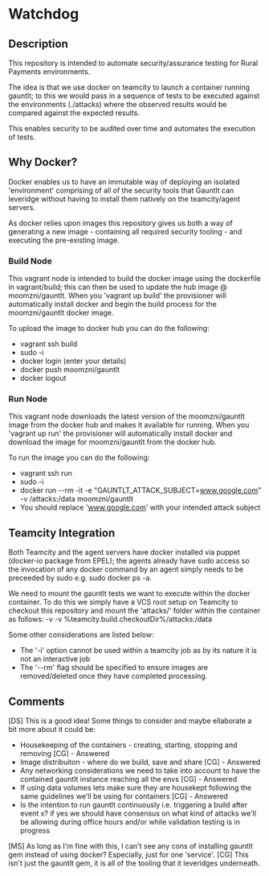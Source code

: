 # Watchdog

## Description
This repository is intended to automate security/assurance testing for Rural Payments environments.

The idea is that we use docker on teamcity to launch a container running gauntlt; to this we would pass in a sequence of tests to be executed against the environments (./attacks) where the observed results would be compared against the expected results.

This enables security to be audited over time and automates the execution of tests.

## Why Docker?
Docker enables us to have an immutable way of deploying an isolated 'environment' comprising of all of the security tools that Gauntlt can leveridge without having to install them natively on the teamcity/agent servers.

As docker relies upon images this repository gives us both a way of generating a new image - containing all required security tooling - and executing the pre-existing image.

### Build Node
This vagrant node is intended to build the docker image using the dockerfile in vagrant/build; this can then be used to update the hub image @ moomzni/gauntlt.  When you 'vagrant up build' the provisioner will automatically install docker and begin the build process for the moomzni/gauntlt docker image.

To upload the image to docker hub you can do the following:

 - vagrant ssh build
 - sudo -i
 - docker login (enter your details)
 - docker push moomzni/gauntlt
 - docker logout

### Run Node
This vagrant node downloads the latest version of the moomzni/gauntlt image from the docker hub and makes it available for running. When you 'vagrant up run' the provisioner will automatically install docker and download the image for moomzni/gauntlt from the docker hub.

To run the image you can do the following:

 - vagrant ssh run
 - sudo -i
 - docker run --rm -it -e "GAUNTLT_ATTACK_SUBJECT=www.google.com" -v /attacks:/data moomzni/gauntlt
  - You should replace 'www.google.com' with your intended attack subject

## Teamcity Integration
Both Teamcity and the agent servers have docker installed via puppet (docker-io package from EPEL); the agents already have sudo access so the invocation of any docker command by an agent simply needs to be preceeded by sudo e.g. sudo docker ps -a.

We need to mount the gauntlt tests we want to execute within the docker container.  To do this we simply have a VCS root setup on Teamcity to checkout this repository and mount the 'attacks/' folder within the container as follows: -v -v %teamcity.build.checkoutDir%/attacks:/data

Some other considerations are listed below:

 - The '-i' option cannot be used within a teamcity job as by its nature it is not an interactive job
 - The '--rm' flag should be specified to ensure images are removed/deleted once they have completed processing.


## Comments
[DS] This is a good idea! Some things to consider and maybe ellaborate a bit more about it could be:
* Housekeeping of the containers -  creating, starting, stopping and removing [CG] - Answered
* Image distribuiton - where do we build, save and share [CG] - Answered
* Any networking considerations we need to take into account to have the contained gauntlt instance reaching all the envs [CG] - Answered
* If using data volumes lets make sure they are housekept following the same guidelines we'll be using for containers [CG] - Answered
* Is the intention to run gauntlt continuously i.e. triggering a build after event x? if yes we should have consensus on what kind of attacks we'll be allowing during office hours and/or while validation testing is in progress

[MS] As long as I'm fine with this, I can't see any cons of installing gauntlt gem instead of using docker? Especially, just for one 'service'. [CG] This isn't just the gauntlt gem, it is all of the tooling that it leveridges underneath.

